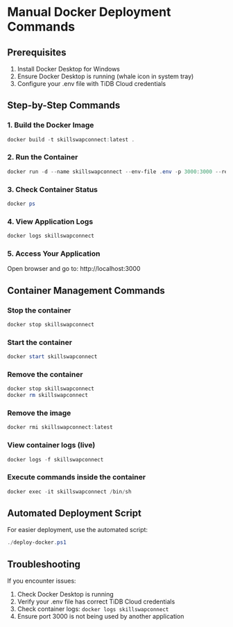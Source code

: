 # Manual Docker Deployment Commands

## Prerequisites
1. Install Docker Desktop for Windows
2. Ensure Docker Desktop is running (whale icon in system tray)
3. Configure your .env file with TiDB Cloud credentials

## Step-by-Step Commands

### 1. Build the Docker Image
```powershell
docker build -t skillswapconnect:latest .
```

### 2. Run the Container
```powershell
docker run -d --name skillswapconnect --env-file .env -p 3000:3000 --restart unless-stopped skillswapconnect:latest
```

### 3. Check Container Status
```powershell
docker ps
```

### 4. View Application Logs
```powershell
docker logs skillswapconnect
```

### 5. Access Your Application
Open browser and go to: http://localhost:3000

## Container Management Commands

### Stop the container
```powershell
docker stop skillswapconnect
```

### Start the container
```powershell
docker start skillswapconnect
```

### Remove the container
```powershell
docker stop skillswapconnect
docker rm skillswapconnect
```

### Remove the image
```powershell
docker rmi skillswapconnect:latest
```

### View container logs (live)
```powershell
docker logs -f skillswapconnect
```

### Execute commands inside the container
```powershell
docker exec -it skillswapconnect /bin/sh
```

## Automated Deployment Script

For easier deployment, use the automated script:
```powershell
./deploy-docker.ps1
```

## Troubleshooting

If you encounter issues:
1. Check Docker Desktop is running
2. Verify your .env file has correct TiDB Cloud credentials
3. Check container logs: `docker logs skillswapconnect`
4. Ensure port 3000 is not being used by another application
